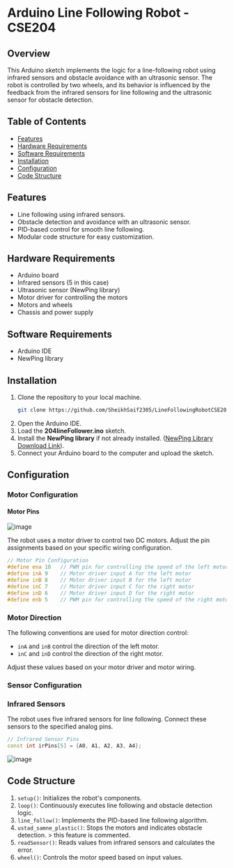 # Arduino Line Following Robot - CSE204 

## Overview

This Arduino sketch implements the logic for a line-following robot using infrared sensors and obstacle avoidance with an ultrasonic sensor. The robot is controlled by two wheels, and its behavior is influenced by the feedback from the infrared sensors for line following and the ultrasonic sensor for obstacle detection.

## Table of Contents

- [Features](#features)
- [Hardware Requirements](#hardware-requirements)
- [Software Requirements](#software-requirements)
- [Installation](#installation)
- [Configuration](#configuration)
- [Code Structure](#code-structure)



## Features

- Line following using infrared sensors.
- Obstacle detection and avoidance with an ultrasonic sensor.
- PID-based control for smooth line following.
- Modular code structure for easy customization.

## Hardware Requirements

- Arduino board
- Infrared sensors (5 in this case)
- Ultrasonic sensor (NewPing library)
- Motor driver for controlling the motors
- Motors and wheels
- Chassis and power supply

## Software Requirements

- Arduino IDE
- NewPing library

## Installation

1. Clone the repository to your local machine.
   ```bash
   git clone https://github.com/SheikhSaif2305/LineFollowingRobotCSE204.git
2.  Open the Arduino IDE.
3.  Load the **204lineFollower.ino** sketch.
4.  Install the **NewPing library** if not already installed. ([NewPing Library Download Link](https://www.arduino.cc/reference/en/libraries/newping/)).
5.  Connect your Arduino board to the computer and upload the sketch.

## Configuration

### Motor Configuration

#### Motor Pins
![image](https://github.com/SheikhSaif2305/LineFollowingRobotCSE204/assets/85738916/2e81dd61-c2bf-4bed-ba77-2d8c4525b88b)


The robot uses a motor driver to control two DC motors. Adjust the pin assignments based on your specific wiring configuration.

```cpp
// Motor Pin Configuration
#define ena 10   // PWM pin for controlling the speed of the left motor
#define inA 9    // Motor driver input A for the left motor
#define inB 8    // Motor driver input B for the left motor
#define inC 7    // Motor driver input C for the right motor
#define inD 6    // Motor driver input D for the right motor
#define enb 5    // PWM pin for controlling the speed of the right motor
```

### Motor Direction

The following conventions are used for motor direction control:

- `inA` and `inB` control the direction of the left motor.
- `inC` and `inD` control the direction of the right motor.

Adjust these values based on your motor driver and motor wiring.

### Sensor Configuration

### Infrared Sensors

The robot uses five infrared sensors for line following. Connect these sensors to the specified analog pins.

```cpp
// Infrared Sensor Pins
const int irPins[5] = {A0, A1, A2, A3, A4};

```
![image](https://github.com/SheikhSaif2305/LineFollowingRobotCSE204/assets/85738916/0bf77913-5fa6-4d97-9b2f-5fddb78d1487)


## Code Structure

1. `setup()`: Initializes the robot's components.
2. `loop()`: Continuously executes line following and obstacle detection logic.
3. `line_follow()`: Implements the PID-based line following algorithm.
4. `ustad_samne_plastic()`: Stops the motors and indicates obstacle detection. > this feature is commented. 
5. `readSensor()`: Reads values from infrared sensors and calculates the error.
6. `wheel()`: Controls the motor speed based on input values.



